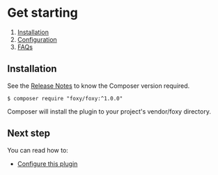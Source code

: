 Get starting
============

1. [Installation](index.md#installation)
2. [Configuration](config.md)
3. [FAQs](faqs.md)

## Installation

See the [Release Notes](https://github.com/foxypkg/foxy/releases)
to know the Composer version required.

```shell
$ composer require "foxy/foxy:^1.0.0"
```

Composer will install the plugin to your project's vendor/foxy directory.

## Next step

You can read how to:

- [Configure this plugin](config.md)
